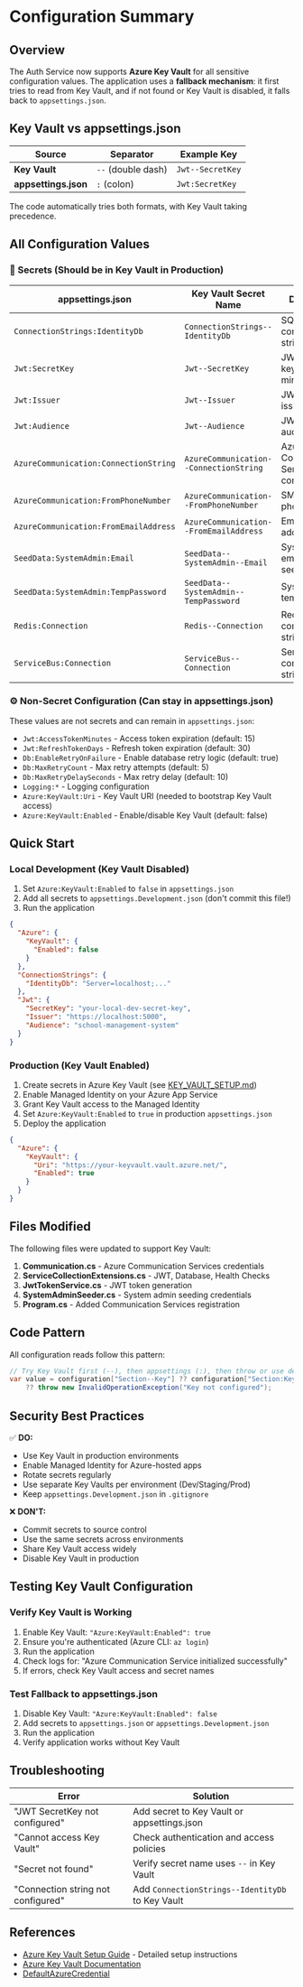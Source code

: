 # Configuration Summary

## Overview

The Auth Service now supports **Azure Key Vault** for all sensitive configuration values. The application uses a **fallback mechanism**: it first tries to read from Key Vault, and if not found or Key Vault is disabled, it falls back to `appsettings.json`.

## Key Vault vs appsettings.json

| Source | Separator | Example Key |
|--------|-----------|-------------|
| **Key Vault** | `--` (double dash) | `Jwt--SecretKey` |
| **appsettings.json** | `:` (colon) | `Jwt:SecretKey` |

The code automatically tries both formats, with Key Vault taking precedence.

## All Configuration Values

### 🔐 Secrets (Should be in Key Vault in Production)

| appsettings.json | Key Vault Secret Name | Description | Required |
|------------------|----------------------|-------------|----------|
| `ConnectionStrings:IdentityDb` | `ConnectionStrings--IdentityDb` | SQL Server connection string | ✅ Yes |
| `Jwt:SecretKey` | `Jwt--SecretKey` | JWT signing key (256-bit minimum) | ✅ Yes |
| `Jwt:Issuer` | `Jwt--Issuer` | JWT token issuer | ✅ Yes |
| `Jwt:Audience` | `Jwt--Audience` | JWT token audience | ✅ Yes |
| `AzureCommunication:ConnectionString` | `AzureCommunication--ConnectionString` | Azure Communication Services connection | ✅ Yes |
| `AzureCommunication:FromPhoneNumber` | `AzureCommunication--FromPhoneNumber` | SMS sender phone number | ✅ Yes |
| `AzureCommunication:FromEmailAddress` | `AzureCommunication--FromEmailAddress` | Email sender address | ✅ Yes |
| `SeedData:SystemAdmin:Email` | `SeedData--SystemAdmin--Email` | System admin email for seeding | ❌ No (default: admin@platform.local) |
| `SeedData:SystemAdmin:TempPassword` | `SeedData--SystemAdmin--TempPassword` | System admin temp password | ❌ No (default: ChangeMe123!) |
| `Redis:Connection` | `Redis--Connection` | Redis connection string | ❌ Future use |
| `ServiceBus:Connection` | `ServiceBus--Connection` | Service Bus connection string | ❌ Future use |

### ⚙️ Non-Secret Configuration (Can stay in appsettings.json)

These values are not secrets and can remain in `appsettings.json`:

- `Jwt:AccessTokenMinutes` - Access token expiration (default: 15)
- `Jwt:RefreshTokenDays` - Refresh token expiration (default: 30)
- `Db:EnableRetryOnFailure` - Enable database retry logic (default: true)
- `Db:MaxRetryCount` - Max retry attempts (default: 5)
- `Db:MaxRetryDelaySeconds` - Max retry delay (default: 10)
- `Logging:*` - Logging configuration
- `Azure:KeyVault:Uri` - Key Vault URI (needed to bootstrap Key Vault access)
- `Azure:KeyVault:Enabled` - Enable/disable Key Vault (default: false)

## Quick Start

### Local Development (Key Vault Disabled)

1. Set `Azure:KeyVault:Enabled` to `false` in `appsettings.json`
2. Add all secrets to `appsettings.Development.json` (don't commit this file!)
3. Run the application

```json
{
  "Azure": {
    "KeyVault": {
      "Enabled": false
    }
  },
  "ConnectionStrings": {
    "IdentityDb": "Server=localhost;..."
  },
  "Jwt": {
    "SecretKey": "your-local-dev-secret-key",
    "Issuer": "https://localhost:5000",
    "Audience": "school-management-system"
  }
}
```

### Production (Key Vault Enabled)

1. Create secrets in Azure Key Vault (see [KEY_VAULT_SETUP.md](./KEY_VAULT_SETUP.md))
2. Enable Managed Identity on your Azure App Service
3. Grant Key Vault access to the Managed Identity
4. Set `Azure:KeyVault:Enabled` to `true` in production `appsettings.json`
5. Deploy the application

```json
{
  "Azure": {
    "KeyVault": {
      "Uri": "https://your-keyvault.vault.azure.net/",
      "Enabled": true
    }
  }
}
```

## Files Modified

The following files were updated to support Key Vault:

1. **Communication.cs** - Azure Communication Services credentials
2. **ServiceCollectionExtensions.cs** - JWT, Database, Health Checks
3. **JwtTokenService.cs** - JWT token generation
4. **SystemAdminSeeder.cs** - System admin seeding credentials
5. **Program.cs** - Added Communication Services registration

## Code Pattern

All configuration reads follow this pattern:

```csharp
// Try Key Vault first (--), then appsettings (:), then throw or use default
var value = configuration["Section--Key"] ?? configuration["Section:Key"]
    ?? throw new InvalidOperationException("Key not configured");
```

## Security Best Practices

✅ **DO:**
- Use Key Vault in production environments
- Enable Managed Identity for Azure-hosted apps
- Rotate secrets regularly
- Use separate Key Vaults per environment (Dev/Staging/Prod)
- Keep `appsettings.Development.json` in `.gitignore`

❌ **DON'T:**
- Commit secrets to source control
- Use the same secrets across environments
- Share Key Vault access widely
- Disable Key Vault in production

## Testing Key Vault Configuration

### Verify Key Vault is Working

1. Enable Key Vault: `"Azure:KeyVault:Enabled": true`
2. Ensure you're authenticated (Azure CLI: `az login`)
3. Run the application
4. Check logs for: "Azure Communication Service initialized successfully"
5. If errors, check Key Vault access and secret names

### Test Fallback to appsettings.json

1. Disable Key Vault: `"Azure:KeyVault:Enabled": false`
2. Add secrets to `appsettings.json` or `appsettings.Development.json`
3. Run the application
4. Verify application works without Key Vault

## Troubleshooting

| Error | Solution |
|-------|----------|
| "JWT SecretKey not configured" | Add secret to Key Vault or appsettings.json |
| "Cannot access Key Vault" | Check authentication and access policies |
| "Secret not found" | Verify secret name uses `--` in Key Vault |
| "Connection string not configured" | Add `ConnectionStrings--IdentityDb` to Key Vault |

## References

- [Azure Key Vault Setup Guide](./KEY_VAULT_SETUP.md) - Detailed setup instructions
- [Azure Key Vault Documentation](https://docs.microsoft.com/azure/key-vault/)
- [DefaultAzureCredential](https://docs.microsoft.com/dotnet/api/azure.identity.defaultazurecredential)

